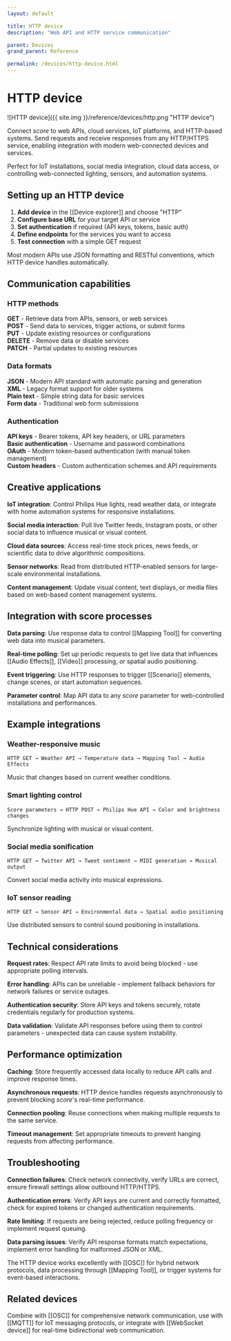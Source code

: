 ```yaml
---
layout: default

title: HTTP device
description: "Web API and HTTP service communication"

parent: Devices
grand_parent: Reference

permalink: /devices/http-device.html
---
```

# HTTP device

![HTTP device]({{ site.img }}/reference/devices/http.png "HTTP device")

Connect *score* to web APIs, cloud services, IoT platforms, and HTTP-based systems. Send requests and receive responses from any HTTP/HTTPS service, enabling integration with modern web-connected devices and services.

Perfect for IoT installations, social media integration, cloud data access, or controlling web-connected lighting, sensors, and automation systems.

## Setting up an HTTP device

1. **Add device** in the [[Device explorer]] and choose "HTTP"
2. **Configure base URL** for your target API or service
3. **Set authentication** if required (API keys, tokens, basic auth)
4. **Define endpoints** for the services you want to access
5. **Test connection** with a simple GET request

Most modern APIs use JSON formatting and RESTful conventions, which HTTP device handles automatically.

## Communication capabilities

### HTTP methods
**GET** - Retrieve data from APIs, sensors, or web services  
**POST** - Send data to services, trigger actions, or submit forms  
**PUT** - Update existing resources or configurations  
**DELETE** - Remove data or disable services  
**PATCH** - Partial updates to existing resources

### Data formats
**JSON** - Modern API standard with automatic parsing and generation  
**XML** - Legacy format support for older systems  
**Plain text** - Simple string data for basic services  
**Form data** - Traditional web form submissions

### Authentication
**API keys** - Bearer tokens, API key headers, or URL parameters  
**Basic authentication** - Username and password combinations  
**OAuth** - Modern token-based authentication (with manual token management)  
**Custom headers** - Custom authentication schemes and API requirements

## Creative applications

**IoT integration**: Control Philips Hue lights, read weather data, or integrate with home automation systems for responsive installations.

**Social media interaction**: Pull live Twitter feeds, Instagram posts, or other social data to influence musical or visual content.

**Cloud data sources**: Access real-time stock prices, news feeds, or scientific data to drive algorithmic compositions.

**Sensor networks**: Read from distributed HTTP-enabled sensors for large-scale environmental installations.

**Content management**: Update visual content, text displays, or media files based on web-based content management systems.

## Integration with score processes

**Data parsing**: Use response data to control [[Mapping Tool]] for converting web data into musical parameters.

**Real-time polling**: Set up periodic requests to get live data that influences [[Audio Effects]], [[Video]] processing, or spatial audio positioning.

**Event triggering**: Use HTTP responses to trigger [[Scenario]] elements, change scenes, or start automation sequences.

**Parameter control**: Map API data to any *score* parameter for web-controlled installations and performances.

## Example integrations

### Weather-responsive music
```
HTTP GET → Weather API → Temperature data → Mapping Tool → Audio Effects
```
Music that changes based on current weather conditions.

### Smart lighting control
```
Score parameters → HTTP POST → Philips Hue API → Color and brightness changes
```
Synchronize lighting with musical or visual content.

### Social media sonification
```
HTTP GET → Twitter API → Tweet sentiment → MIDI generation → Musical output
```
Convert social media activity into musical expressions.

### IoT sensor reading
```
HTTP GET → Sensor API → Environmental data → Spatial audio positioning
```
Use distributed sensors to control sound positioning in installations.

## Technical considerations

**Request rates**: Respect API rate limits to avoid being blocked - use appropriate polling intervals.

**Error handling**: APIs can be unreliable - implement fallback behaviors for network failures or service outages.

**Authentication security**: Store API keys and tokens securely, rotate credentials regularly for production systems.

**Data validation**: Validate API responses before using them to control parameters - unexpected data can cause system instability.

## Performance optimization

**Caching**: Store frequently accessed data locally to reduce API calls and improve response times.

**Asynchronous requests**: HTTP device handles requests asynchronously to prevent blocking *score*'s real-time performance.

**Connection pooling**: Reuse connections when making multiple requests to the same service.

**Timeout management**: Set appropriate timeouts to prevent hanging requests from affecting performance.

## Troubleshooting

**Connection failures**: Check network connectivity, verify URLs are correct, ensure firewall settings allow outbound HTTP/HTTPS.

**Authentication errors**: Verify API keys are current and correctly formatted, check for expired tokens or changed authentication requirements.

**Rate limiting**: If requests are being rejected, reduce polling frequency or implement request queuing.

**Data parsing issues**: Verify API response formats match expectations, implement error handling for malformed JSON or XML.

The HTTP device works excellently with [[OSC]] for hybrid network protocols, data processing through [[Mapping Tool]], or trigger systems for event-based interactions.

## Related devices

Combine with [[OSC]] for comprehensive network communication, use with [[MQTT]] for IoT messaging protocols, or integrate with [[WebSocket device]] for real-time bidirectional web communication.
